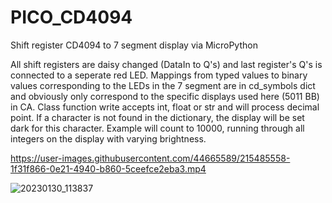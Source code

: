 # PICO_CD4094
Shift register CD4094 to 7 segment display via MicroPython

All shift registers are daisy changed (DataIn to Q's) and last register's Q's is connected to a seperate red LED.
Mappings from typed values to binary values corresponding to the LEDs in the 7 segment are in cd_symbols dict and obviously only correspond to the specific displays used here (5011 BB) in CA. 
Class function write accepts int, float or str and will process decimal point. If a character is not found in the dictionary, the display will be set dark for this character.
Example will count to 10000, running through all integers on the display with varying brightness.


https://user-images.githubusercontent.com/44665589/215485558-1f31f866-0e21-4940-b860-5ceefce2eba3.mp4

![20230130_113837](https://user-images.githubusercontent.com/44665589/215485614-066f171c-738d-40e5-a597-b0fcf1e9ade5.jpg)
